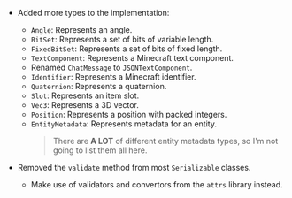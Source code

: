 - Added more types to the implementation:

  - `Angle`: Represents an angle.
  - `BitSet`: Represents a set of bits of variable length.
  - `FixedBitSet`: Represents a set of bits of fixed length.
  - `TextComponent`: Represents a Minecraft text component.
  - Renamed `ChatMessage` to `JSONTextComponent`.
  - `Identifier`: Represents a Minecraft identifier.
  - `Quaternion`: Represents a quaternion.
  - `Slot`: Represents an item slot.
  - `Vec3`: Represents a 3D vector.
  - `Position`: Represents a position with packed integers.
  - `EntityMetadata`: Represents metadata for an entity.
    > There are **A LOT** of different entity metadata types, so I'm not going to list them all here.

- Removed the `validate` method from most `Serializable` classes.
  - Make use of validators and convertors from the `attrs` library instead.

